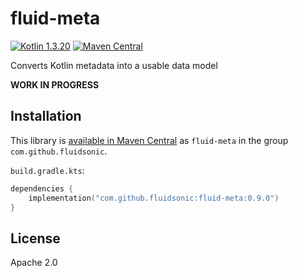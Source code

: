 fluid-meta
==========

[![Kotlin 1.3.20](https://img.shields.io/badge/Kotlin-1.3.20-blue.svg)](http://kotlinlang.org)
[![Maven Central](https://img.shields.io/maven-central/v/com.github.fluidsonic/fluid-meta.svg)](https://search.maven.org/#search%7Cga%7C1%7Cg%3A%22com.github.fluidsonic%22%20a%3A%22fluid-meta%22)

Converts Kotlin metadata into a usable data model

**WORK IN PROGRESS**



Installation
------------

This library is [available in Maven Central](https://search.maven.org/#search%7Cga%7C1%7Cg%3A%22com.github.fluidsonic%22%20a%3A%22fluid-meta%22) as `fluid-meta`
in the group `com.github.fluidsonic`.

`build.gradle.kts`:
```kotlin
dependencies {
    implementation("com.github.fluidsonic:fluid-meta:0.9.0")
}
```



License
-------

Apache 2.0
